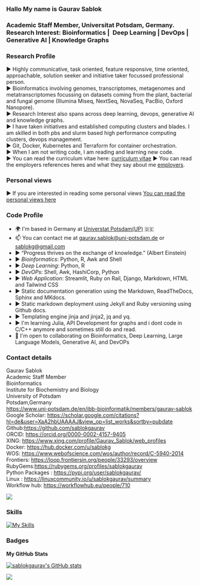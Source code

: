 ### Hallo My name is Gaurav Sablok 
### Academic Staff Member, Universitat Potsdam, Germany. Research Interest: Bioinformatics |  Deep Learning | DevOps | Generative AI | Knowledge Graphs

### Research Profile 
▶️ Highly communicative, task oriented, feature responsive, time oriented, approachable, solution seeker and initiative taker focussed professional person. \
▶️ Bioinformatics involving genomes, transcriptomes, metagenomes and metatranscriptomes focussing on datasets coming from the plant, bacterial and fungal genome (Illumina Miseq, NextSeq, NovaSeq, PacBio, Oxford Nanopore). \
▶️ Research Interest also spans across deep learning, devops, generative AI and knowledge graphs. \
▶️ I have taken initiatives and established computing clusters and blades. I am skilled in both pbs and slurm based high performance computing clusters, devops management. \
:arrow_forward:  Git, Docker, Kubernetes and Terraform for container orchestration. \
:arrow_forward: When I am not writing code, I am reading and learning new code. \
:arrow_forward: You can read the curriculum vitae here: [curriculum vitae](https://github.com/sablokgaurav/code_quicklook_curriculum_vitae/blob/main/curriculum_vitae_sablokgaurav_2024.pdf) 
▶️ You can read the employers references heres and what they say about me [employers](https://github.com/sablokgaurav/code_quicklook_curriculum_vitae/blob/main/front_letter_references.pdf).

### Personal views 
▶️ If you are interested in reading some personal views [You can read the personal views here](https://github.com/sablokgaurav/code_ethics/blob/main/ethics.md)

### Code Profile 
* 🌍  I'm based in Germany at [Universtat Potsdam(UP)](https://www.uni-potsdam.de/de/) :de:
* 📫  You can contact me at [gaurav.sablok@uni-potsdam.de](mailto:gaurav.sablok@uni-potsdam.de) or [sablokg@gmail.com](mailto:sablokg@gmail.com)
* ▶️ “Progress thrives on the exchange of knowledge.” (Albert Einstein)
* ▶️ *Bioinformatics*: Python, R, Awk and Shell
* ▶️ *Deep Learning*: Python, R
* ▶️ *DevOPs*: Shell, Awk, HashiCorp, Python
* ▶️ *Web Application*: Streamlit, Ruby on Rail, Django, Markdown, HTML and Tailwind CSS 
* ▶️ Static documentation generation using the Markdown, ReadTheDocs, Sphinx and MKdocs.
* ▶️ Static markdown deployment using Jekyll and Ruby versioning using Github docs.
* ▶️ Templating engine jinja and jinja2, jq and yq.
* ▶️  I'm learning Julia, API Development for graphs and i dont code in C/C++ anymore and sometimes still do and read. 
* 🤝  I'm open to collaborating on Bioinformatics, Deep Learning, Large Language Models, Generative AI, and DevOPs

### Contact details 
Gaurav Sablok \
Academic Staff Member \
Bioinformatics \
Institute for Biochemistry and Biology \
University of Potsdam \
Potsdam,Germany \
https://www.uni-potsdam.de/en/ibb-bioinformatik/members/gaurav-sablok \
Google Scholar: https://scholar.google.com/citations?hl=de&user=XaA2hbUAAAAJ&view_op=list_works&sortby=pubdate \
Github:https://github.com/sablokgaurav \
ORCID: https://orcid.org/0000-0002-4157-9405 \
XING: https://www.xing.com/profile/Gaurav_Sablok/web_profiles \
Docker: https://hub.docker.com/u/sablokg \
WOS: https://www.webofscience.com/wos/author/record/C-5940-2014 \
Frontiers: https://loop.frontiersin.org/people/33293/overview \
RubyGems:https://rubygems.org/profiles/sablokgaurav \
Python Packages : https://pypi.org/user/sablokgaurav/ \
Linux : https://linuxcommunity.io/u/sablokgaurav/summary \
Workflow hub: https://workflowhub.eu/people/710 

<a href="https://www.github.com/sablokgaurav" target="_blank" rel="noreferrer"><img
src="https://img.shields.io/github/followers/sablokgaurav?logo=github&style=for-the-badge&color=0891b2&labelColor=1c1917" /></a>

### Skills
[![My Skills](https://skillicons.dev/icons?i=linux,terraform,docker,kubernetes,bash,docker,github,sklearn,pytorch,tensorflow,py,regex,r,django,ruby,rails,fastapi&perline=20&theme=light)](https://skillicons.dev)

### Badges


<b>My GitHub Stats</b>

<a href="http://www.github.com/sablokgaurav"><img src="https://github-readme-stats.vercel.app/api?username=sablokgaurav&show_icons=true&hide=&count_private=true&title_color=0891b2&text_color=ffffff&icon_color=0891b2&bg_color=1c1917&hide_border=true&show_icons=true" alt="sablokgaurav's GitHub stats" /></a>

<a href="http://www.github.com/sablokgaurav"><img src="https://github-readme-streak-stats.herokuapp.com/?user=sablokgaurav&stroke=ffffff&background=1c1917&ring=0891b2&fire=0891b2&currStreakNum=ffffff&currStreakLabel=0891b2&sideNums=ffffff&sideLabels=ffffff&dates=ffffff&hide_border=true" /></a>


